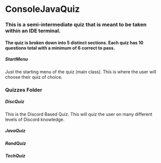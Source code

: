# ConsoleJavaQuiz
### This is a semi-intermediate quiz that is meant to be taken within an IDE terminal.

#### The quiz is broken down into 5 distinct sections. Each quiz has 10 questions total with a minimum of 6 correct to pass.

##### StartMenu

Just the starting menu of the quiz (main class).
This is where the user will choose their quiz of choice.

### Quizzes Folder

##### DiscQuiz

This is the Discord Based Quiz. This will quiz the user on many different levels of Discord knowledge.


##### JavaQuiz

##### RandQuiz

##### TechQuiz
